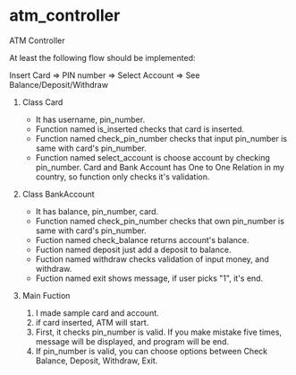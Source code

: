 # atm_controller
ATM Controller

At least the following flow should be implemented:

Insert Card => PIN number => Select Account => See Balance/Deposit/Withdraw



1. Class Card
    - It has username, pin_number.
    - Function named is_inserted checks that card is inserted.
    - Function named check_pin_number checks that input pin_number is same with card's pin_number.
    - Function named select_account is choose account by checking pin_number. Card and Bank Account has One to One Relation in my country, so function only checks it's validation.

2. Class BankAccount
    - It has balance, pin_number, card.
    - Function named check_pin_number checks that own pin_number is same with card's pin_number.
    - Fuction named check_balance returns account's balance.
    - Fuction named deposit just add a deposit to balance.
    - Fuction named withdraw checks validation of input money, and withdraw.
    - Fuction named exit shows message, if user picks "1", it's end.

3. Main Fuction
    1. I made sample card and account.
    2. if card inserted, ATM will start.
    3. First, it checks pin_number is valid. If you make mistake five times, message will be displayed, and program will be end.
    4. If pin_number is valid, you can choose options between Check Balance, Deposit,  Withdraw, Exit.


